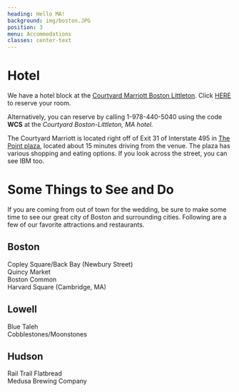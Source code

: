 ```yaml
---
heading: Hello MA!
background: img/boston.JPG
position: 3
menu: Accommodations
classes: center-text
---
```


# Hotel

We have a hotel block at the [Courtyard Marriott Boston Littleton](https://www.marriott.com/meeting-event-hotels/group-corporate-travel/groupCorp.mi?resLinkData=Chuang%20-%20Schwind%20Wedding%5Eboslt%60wcswcsa%60149.00%60USD%60false%603%608/24/18%608/26/18%607/18/18&app=resvlink&stop_mobi=yes). Click [HERE](https://www.marriott.com/meeting-event-hotels/group-corporate-travel/groupCorp.mi?resLinkData=Chuang%20-%20Schwind%20Wedding%5Eboslt%60wcswcsa%60149.00%60USD%60false%603%608/24/18%608/26/18%607/18/18&app=resvlink&stop_mobi=yes) to reserve your room.  

Alternatively, you can reserve by calling 1-978-440-5040 using the code **WCS** at the _Courtyard Boston-Littleton, MA hotel._

The Courtyard Marriott is located right off of Exit 31 of Interstate 495 in [The Point plaza](http://www.thepoint495.com/), located about 15 minutes driving from the venue. The plaza has various shopping and eating options. If you look across the street, you can see IBM too.  

# Some Things to See and Do

If you are coming from out of town for the wedding, be sure to make some time to see our great city of Boston and surrounding cities. Following are a few of our favorite attractions and restaurants.

## Boston

Copley Square/Back Bay (Newbury Street)  
Quincy Market  
Boston Common  
Harvard Square (Cambridge, MA)  

## Lowell

Blue Taleh  
Cobblestones/Moonstones  

## Hudson

Rail Trail Flatbread  
Medusa Brewing Company  
